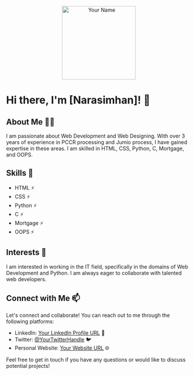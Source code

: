 <div align="center">
  <img src="your-profile-image-url" alt="Your Name" width="200" height="200">
</div>

# Hi there, I'm [Narasimhan]! 👋

## About Me 🙋‍♂️

I am passionate about Web Development and Web Designing. With over 3 years of experience in PCCR processing and Jumio process, I have gained expertise in these areas. I am skilled in HTML, CSS, Python, C, Mortgage, and OOPS.

## Skills 🚀

- HTML ⚡️
- CSS ⚡️
- Python ⚡️
- C ⚡️
- Mortgage ⚡️
- OOPS ⚡️

## Interests 🌟

I am interested in working in the IT field, specifically in the domains of Web Development and Python. I am always eager to collaborate with talented web developers.

## Connect with Me 📫

Let's connect and collaborate! You can reach out to me through the following platforms:

- LinkedIn: [Your LinkedIn Profile URL](link-to-linkedin-profile) 💼
- Twitter: [@YourTwitterHandle](link-to-twitter-profile) 🐦
- Personal Website: [Your Website URL](link-to-personal-website) 🌐

Feel free to get in touch if you have any questions or would like to discuss potential projects!
